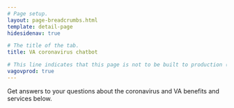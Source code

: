 ```yaml
---
# Page setup.
layout: page-breadcrumbs.html
template: detail-page
hidesidenav: true

# The title of the tab.
title: VA coronavirus chatbot

# This line indicates that this page is not to be built to production (www.va.gov)
vagovprod: true
---
```

<script src="https://cdn.botframework.com/botframework-webchat/4.8.0/webchat.js"></script>
<style>
#webchat button {
    justify-content: left !important;
    text-align: left !important;
    overflow: visible !important;
}

#webchat button div {
    overflow: visible !important;
    white-space: pre-wrap !important;
    text-overflow: unset !important;
}

#webchat button:disabled {
    margin: 0 !important;
    padding: 10px !important;
    min-height: 38px !important;
    background: #d6d7d9 !important;
    color: #ffffff !important;
    border: 0;
}

#webchat[watermark="true"] [role="complementary"] ul[role="list"]::after {
    content: "Powered By ...";
    background: linear-gradient(rgba(248, 248, 248, 0), rgba(248, 248, 248, .63), #F8F8F8 40%);
    bottom: 0;
    right: 0;
    color: #707070;
    display: block;
    font-family: 'Segoe Semibold', Calibri, 'Helvetica Neue', Arial, sans-serif;
    font-size: 12px;
    padding: 15px 10px 10px;
    position: sticky;
    text-align: right;
}

#webchat input[type=checkbox] {
    -webkit-appearance: checkbox;
    -moz-appearance: checkbox;
    opacity: 1.0;
}

.webchat__bubble__content {
    border: 0 !important;
    border-radius: 5px !important;
    /* $color-base from design.va.gov */
    color: #212121 !important;
}

/* side vertical container with avatar in it */
.webchat__stackedLayout__avatar {
    margin: 0 8px !important;
}

/* horizontal container with chat bubbles */
.webchat__stacked_indented_content {
    margin: 0 8px !important;
}

/* padding around question chat bubbles */
.css-18q9i6z {
    padding: 16px 8px !important;
}

/* gap between end of scroll area and bg */
.css-1qyo5rb:first-child {
    margin-top: 4px !important;
}

/* padding between question chat bubbles */
.css-1qyo5rb:not(:first-child) {
    padding-bottom: 8px !important;
    margin-bottom: 0 !important;
}

/* padding around answer chat bubbles */
div.ac-container.ac-adaptiveCard {
    padding: 16px 8px !important;
}

/* button style in answers before being selected */
button.ac-pushButton.style-default {
    margin: 0 !important;
    /* $color-primary from design.va.gov */
    color: #0071bb;
    border: 2px solid #0071bb;
    font-weight: 700 !important;
}

button.ac-pushButton.style-default:hover {
    /* $color-primary-darker from design.va.gov */
    color: #003e73;
    border: 2px solid #003e73 !important;
    background: white;
    font-weight: 700 !important;
}

/* additional padding around answer chat bubbles
(3px + webchat__row 5px + css-1qyo5rb 8px = 16px from design specs) */
.webchat__stackedLayout--fromUser {
    padding: 3px 0 !important;
}

/* "just now/5 mins ago" time indicator for each message */
.css-1kceze8 {
    visibility: hidden !important;
    height: 0;
}

/* unnecessary div above answer options in chat bubble */
.ac-horizontal-separator {
    height: 0 !important;
}

/* container around dropdown element */
.ac-input-container {
    flex-wrap: wrap !important;
}

/* dropdown element (ex: states list) */
.ac-input.ac-multichoiceInput.ac-choiceSetInput-compact {
    margin-bottom: 8px !important;
    min-width: 100% !important;
}

.css-yb0hx9.webchat__initialsAvatar.css-10h6e9z {
    font-weight: 700 !important;
    font-size: 18px !important;
    /* $color-primary-darkest from design.va.gov */
    background: #112e51 !important;
}
</style>
<div class="va-introtext">
  Get answers to your questions about the coronavirus and VA benefits and services below.
</div>


<!--
  The "widget-type" should be registered at
  https://github.com/department-of-veterans-affairs/vets-website/blob/master/src/applications/static-pages/widgetTypes.js>
-->
<div id="webchat" data-widget-type="va-coronavirus-chatbot"></div>
